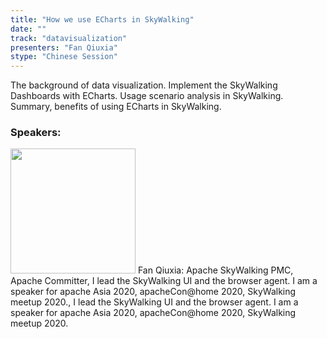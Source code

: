 ```yaml
---
title: "How we use ECharts in SkyWalking"
date: "" 
track: "datavisualization"
presenters: "Fan Qiuxia"
stype: "Chinese Session"
---
```

The background of data visualization.
Implement the SkyWalking Dashboards with ECharts.
Usage scenario analysis in SkyWalking.
Summary, benefits of using ECharts in SkyWalking.
 ### Speakers: 
 <img src="images/speaker/1003.png" width="200" />
 Fan Qiuxia: Apache SkyWalking PMC, Apache Committer, I lead the SkyWalking UI and the browser agent. I am a speaker for apache Asia 2020, apacheCon@home 2020, SkyWalking meetup 2020., I lead the SkyWalking UI and the browser agent. I am a speaker for apache Asia 2020, apacheCon@home 2020, SkyWalking meetup 2020.
 